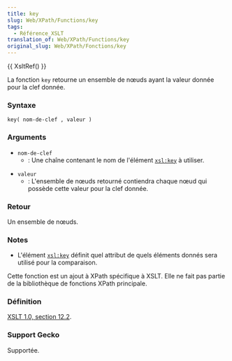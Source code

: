 ```yaml
---
title: key
slug: Web/XPath/Functions/key
tags:
  - Référence_XSLT
translation_of: Web/XPath/Functions/key
original_slug: Web/XPath/Fonctions/key
---
```

{{ XsltRef() }}

La fonction `key` retourne un ensemble de nœuds ayant la valeur donnée pour la clef donnée.

### Syntaxe

    key( nom-de-clef , valeur )

### Arguments

- `nom-de-clef`
  - : Une chaîne contenant le nom de l'élément [`xsl:key`](fr/XSLT/key) à utiliser.

<!---->

- `valeur`
  - : L'ensemble de nœuds retourné contiendra chaque nœud qui possède cette valeur pour la clef donnée.

### Retour

Un ensemble de nœuds.

### Notes

- L'élément [`xsl:key`](fr/XSLT/key) définit quel attribut de quels éléments donnés sera utilisé pour la comparaison.

Cette fonction est un ajout à XPath spécifique à XSLT. Elle ne fait pas partie de la bibliothèque de fonctions XPath principale.

### Définition

[XSLT 1.0, section 12.2](http://www.w3.org/TR/xslt#function-key).

### Support Gecko

Supportée.
